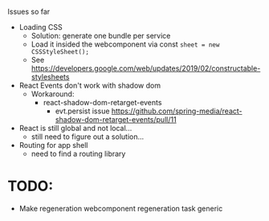 Issues so far
- Loading CSS
    - Solution: generate one bundle per service
    - Load it insided the webcomponent via const `sheet = new CSSStyleSheet();`
    - See https://developers.google.com/web/updates/2019/02/constructable-stylesheets
- React Events don't work with shadow dom
    - Workaround: 
        - react-shadow-dom-retarget-events
            - evt.persist issue https://github.com/spring-media/react-shadow-dom-retarget-events/pull/11
- React is still global and not local...
    - still need to figure out a solution...
- Routing for app shell 
    - need to find a routing library


# TODO:
- Make regeneration webcomponent regeneration task generic
